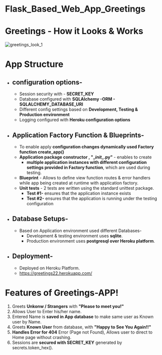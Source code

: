 # Flask_Based_Web_App_Greetings

# Greetings - How it Looks & Works
![greetings_look_1](https://user-images.githubusercontent.com/83899750/164134927-52777a2a-aaa9-4eb4-a33d-b78bad91eaf4.gif)

# App Structure
  - ## configuration options-
    - Session security with - **SECRET_KEY**
    - Database configured with **SQLAlchemy -ORM - SQLALCHEMY_DATABASE_URI**
    - Different config settings based on **Development, Testing & Production environment**
    - Logging configured with **Heroku configuration options**
 
  - ## Application Factory Function & Blueprints-
    - To enable apply **configuration changes dynamically used Factory function create_app()**
    - **Application package constructor , "\__init__.py\"** - enables to create 
        - **multiple application instances with different configuration settings provided in Factory function**, which are used during testing.
    -  **Blueprint** - Allows to define view function routes & error handlers while app being created at runtime with application factory.
    -  **Unit tests** - 2 tests are written using the standard unittest package.
         -  **Test #1-**  ensures that the application instance exists
         -  **Test #2-**  ensures that the application is running under the testing configuration
        
  - ## Database Setups-
    - Based on Application environment used different Databases-
        - Development & testing environment uses **sqlite**.
        - Production environment uses **postgresql over Heroku platform**.

  - ## Deployment-
    - Deployed on Heroku Platform.
    - https://greetings22.herokuapp.com/

# Features of Greetings-APP!
  1.  Greets **Unkonw / Strangers** with **"Please to meet you!"**
  2.  Allows User to Enter his/her name.
  3.  Entered Name is **saved in App database** to make same user as Known user by Name.
  4.  Greets **Known User** from database, with **"Happy to See You Again!!"**
  5.  **Handles Error for 404** Error (Page not Found), Allows user to direct to Home page without crashing.
  6.  Sessions are **secured with SECRET_KEY** generated by secrets.token_hex().
